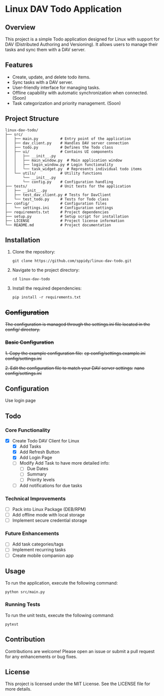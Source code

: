 # Linux DAV Todo Application

## Overview
This project is a simple Todo application designed for Linux with support for DAV (Distributed Authoring and Versioning). It allows users to manage their tasks and sync them with a DAV server.

## Features
- Create, update, and delete todo items.
- Sync tasks with a DAV server.
- User-friendly interface for managing tasks.
- Offline capability with automatic synchronization when connected. (Soon)
- Task categorization and priority management. (Soon)

## Project Structure
```
linux-dav-todo/
├── src/
│   ├── main.py          # Entry point of the application
│   ├── dav_client.py    # Handles DAV server connection
│   ├── todo.py          # Defines the Todo class
│   ├── ui/              # Contains UI components
│   │   ├── __init__.py
│   │   ├── main_window.py  # Main application window
│   │   ├── login_window.py # Login functionality
│   │   └── task_widget.py  # Represents individual todo items
│   └── utils/           # Utility functions
│       └── __init__.py
│       └── config.py    # Configuration handling
├── tests/               # Unit tests for the application
│   ├── __init__.py
│   ├── test_dav_client.py # Tests for DavClient
│   └── test_todo.py     # Tests for Todo class
├── config/              # Configuration files
│   └── settings.ini     # Configuration settings
├── requirements.txt     # Project dependencies
├── setup.py             # Setup script for installation
├── LICENSE              # Project license information
└── README.md            # Project documentation
```

## Installation
1. Clone the repository:
   ```
   git clone https://github.com/sppidy/linux-dav-todo.git
   ```
2. Navigate to the project directory:
   ```
   cd linux-dav-todo
   ```
3. Install the required dependencies:
   ```
   pip install -r requirements.txt
   ```

## ~~Configuration~~
~~The configuration is managed through the settings.ini file located in the config/ directory.~~

### ~~Basic Configuration~~
~~1. Copy the example configuration file:~~
   ~~cp config/settings.example.ini config/settings.ini~~
   
~~2. Edit the configuration file to match your DAV server settings:~~
  ~~nano config/settings.ini~~

## Configuration

Use login page

## Todo

### Core Functionality
- [x] Create Todo DAV Client for Linux
  - [x] Add Tasks
  - [x] Add Refresh Button
  - [x] Add Login Page
  - [ ] Modify Add Task to have more detailed info:
    - [ ] Due Dates
    - [ ] Summary
    - [ ] Priority levels

  - [ ] Add notifications for due tasks

### Technical Improvements
- [ ] Pack into Linux Package (DEB/RPM)
- [ ] Add offline mode with local storage
- [ ] Implement secure credential storage

### Future Enhancements
- [ ] Add task categories/tags
- [ ] Implement recurring tasks
- [ ] Create mobile companion app

## Usage
To run the application, execute the following command:
```
python src/main.py
```

### Running Tests
To run the unit tests, execute the following command:
```
pytest
```

## Contribution
Contributions are welcome! Please open an issue or submit a pull request for any enhancements or bug fixes.

## License
This project is licensed under the MIT License. See the LICENSE file for more details.